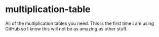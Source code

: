 # multiplication-table
All of the multiplication tables you need.
This is the first time I am using GitHub so I know this will not be as amazing as other stuff.
